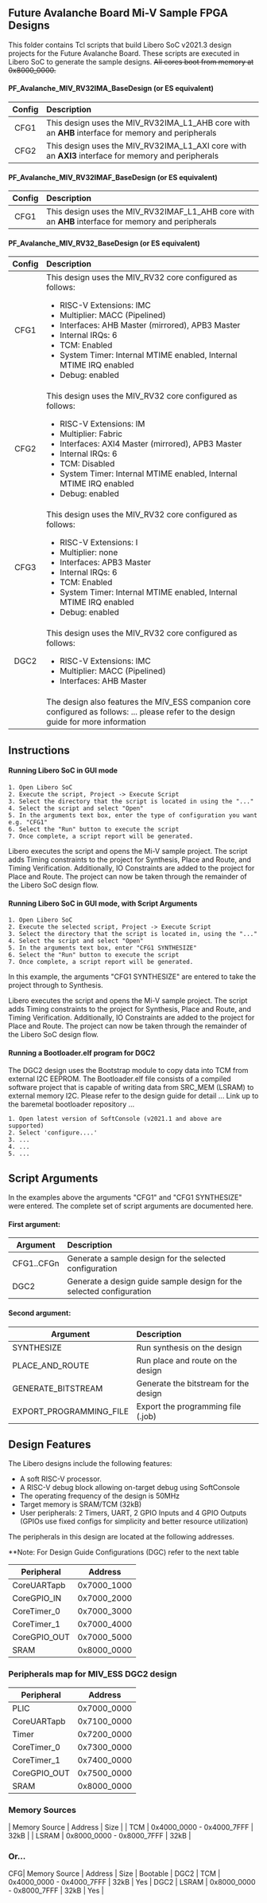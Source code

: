 ## Future Avalanche Board Mi-V Sample FPGA Designs
This folder contains Tcl scripts that build Libero SoC v2021.3 design projects for the Future Avalanche Board. These scripts are executed in Libero SoC to generate the sample designs. ~~All cores boot from memory at 0x8000_0000.~~


#### PF_Avalanche_MIV_RV32IMA_BaseDesign (or ES equivalent)

| Config  | Description |
| :------:|:------------|
| CFG1    |This design uses the MIV_RV32IMA_L1_AHB core with an **AHB** interface for memory and peripherals|
| CFG2    |This design uses the MIV_RV32IMA_L1_AXI core with an **AXI3** interface for memory and peripherals|


#### PF_Avalanche_MIV_RV32IMAF_BaseDesign (or ES equivalent)

| Config  |Description |
| :------:|:-----------|
| CFG1    |  This design uses the MIV_RV32IMAF_L1_AHB core with an **AHB** interface for memory and peripherals|



#### PF_Avalanche_MIV_RV32_BaseDesign (or ES equivalent)


| Config  | Description|
| :------:|:----------------------------------------|
| CFG1    | This design uses the MIV_RV32 core configured as follows: <ul><li>RISC-V Extensions: IMC</li><li>Multiplier: MACC (Pipelined)</li><li>Interfaces: AHB Master (mirrored), APB3 Master</li><li>Internal IRQs: 6</li><li>TCM: Enabled</li><li>System Timer: Internal MTIME enabled, Internal MTIME IRQ enabled</li><li>Debug: enabled</li></ul>|
| CFG2    | This design uses the MIV_RV32 core configured as follows: <ul><li>RISC-V Extensions: IM</li><li>Multiplier: Fabric</li><li>Interfaces: AXI4 Master (mirrored), APB3 Master</li><li>Internal IRQs: 6</li><li>TCM: Disabled</li><li>System Timer: Internal MTIME enabled, Internal MTIME IRQ enabled</li><li>Debug: enabled</li></ul>|
| CFG3    | This design uses the MIV_RV32 core configured as follows: <ul><li>RISC-V Extensions: I</li><li>Multiplier: none</li><li>Interfaces: APB3 Master</li><li>Internal IRQs: 6</li><li>TCM: Enabled</li><li>System Timer: Internal MTIME enabled, Internal MTIME IRQ enabled</li><li>Debug: enabled</li></ul>|
| DGC2    | This design uses the MIV_RV32 core configured as follows:  <ul><li>RISC-V Extensions: IMC</li><li>Multiplier: MACC (Pipelined)</li><li>Interfaces: AHB Master
|         | The design also features the MIV_ESS companion core configured as follows: ... please refer to the design guide for more information



## <a name="quick"></a> Instructions

#### Running Libero SoC in GUI mode
    1. Open Libero SoC
    2. Execute the script, Project -> Execute Script
    3. Select the directory that the script is located in using the "..."
    4. Select the script and select "Open"
    5. In the arguments text box, enter the type of configuration you want e.g. "CFG1"
    6. Select the "Run" button to execute the script
    7. Once complete, a script report will be generated.

Libero executes the script and opens the Mi-V sample project. The script adds Timing constraints to the project for Synthesis, Place and Route, and Timing Verification. Additionally, IO Constraints are added to the project for Place and Route. The project can now be taken through the remainder of the Libero SoC design flow.

#### Running Libero SoC in GUI mode, with Script Arguments
    1. Open Libero SoC
    2. Execute the selected script, Project -> Execute Script
    3. Select the directory that the script is located in, using the "..."
    4. Select the script and select "Open"
    5. In the arguments text box, enter "CFG1 SYNTHESIZE"
    6. Select the "Run" button to execute the script
    7. Once complete, a script report will be generated.

In this example, the arguments "CFG1 SYNTHESIZE" are entered to take the project through to Synthesis.

Libero executes the script and opens the Mi-V sample project. The script adds Timing constraints to the project for Synthesis, Place and Route, and Timing Verification. Additionally, IO Constraints are added to the project for Place and Route. The project can now be taken through the remainder of the Libero SoC design flow.

#### Running a Bootloader.elf program for DGC2
The DGC2 design uses the Bootstrap module to copy data into TCM from external I2C EEPROM. The Bootloader.elf file consists of a compiled software project that is capable of writing data from SRC_MEM (LSRAM) to external memory I2C. Please refer to the design guide for detail <link>... Link up  to the baremetal bootloader repository <link>...
    
    1. Open latest version of SoftConsole (v2021.1 and above are supported)
    2. Select 'configure....'
    3. ...
    4. ...
    5. ...
    
    
## <a name="Script arguments"></a> Script Arguments
In the examples above the arguments "CFG1" and "CFG1 SYNTHESIZE" were entered. The complete set of script arguments are documented here.

#### First argument:
| Argument                  |  Description   |
| ------------------------- |:---------------|
| CFG1..CFGn                | Generate a sample design for the selected configuration  |
| DGC2                      | Generate a design guide sample design for the selected configuration  |


#### Second argument:
| Argument                  |  Description   |
| ------------------------- |:---------------|
| SYNTHESIZE                | Run synthesis on the design  |
| PLACE_AND_ROUTE           | Run place and route on the design  |
| GENERATE_BITSTREAM        | Generate the bitstream for the design|
| EXPORT_PROGRAMMING_FILE   | Export the programming file (.job) |

## Design Features
The Libero designs include the following features:
* A soft RISC-V processor.
* A RISC-V debug block allowing on-target debug using SoftConsole
* The operating frequency of the design is 50MHz
* Target memory is SRAM/TCM (32kB)
* User peripherals: 2 Timers, UART, 2 GPIO Inputs and 4 GPIO Outputs (GPIOs use fixed configs for simplicity and better resource utilization)

The peripherals in this design are located at the following addresses.

**Note: For Design Guide Configurations (DGC) refer to the next table

| Peripheral    | Address   |
| ------------- |:-------------:|
| CoreUARTapb   | 0x7000_1000   |
| CoreGPIO_IN   | 0x7000_2000   |
| CoreTimer_0   | 0x7000_3000   |
| CoreTimer_1   | 0x7000_4000   |
| CoreGPIO_OUT  | 0x7000_5000   |
| SRAM| 0x8000_0000|


### Peripherals map for MIV_ESS DGC2 design

| Peripheral    | Address   |
| ------------- |:-------------:|
| PLIC          | 0x7000_0000   |
| CoreUARTapb   | 0x7100_0000   |
| Timer         | 0x7200_0000   |
| CoreTimer_0   | 0x7300_0000   |
| CoreTimer_1   | 0x7400_0000   |
| CoreGPIO_OUT  | 0x7500_0000   |
| SRAM| 0x8000_0000|
    
    
### Memory Sources
    
| Memory Source    | Address                   | Size   |
| TCM              | 0x4000_0000 - 0x4000_7FFF | 32kB   | 
| LSRAM            | 0x8000_0000 - 0x8000_7FFF | 32kB   |
    
    
### Or...
    
  CFG| Memory Source    | Address                   | Size   | Bootable |
DGC2 | TCM              | 0x4000_0000 - 0x4000_7FFF | 32kB   | Yes      |
DGC2 | LSRAM            | 0x8000_0000 - 0x8000_7FFF | 32kB   | Yes      |
